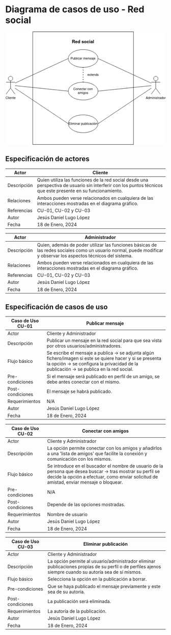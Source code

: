 # Diagrama de casos de uso - Red social

<div align=center>

![img](diagrama-red-social.drawio.png)

</div>

## Especificación de actores

|  Actor | Cliente |
|---|---|
| Descripción  | Quien utiliza las funciones de la red social desde una perspectiva de usuario sin interferir con los puntos técnicos que este presente en su funcionamiento.  |
| Relaciones | Ambos pueden verse relacionados en cualquiera de las interacciones mostradas en el diagrama gráfico.  |
| Referencias | CU-01, CU-02 y CU-03 |  
| Autor  | Jesús Daniel Lugo López |
|Fecha | 18 de Enero, 2024 |

|  Actor | Administrador |
|---|---|
| Descripción  | Quien, además de poder utilizar las funciones básicas de las redes sociales como un usuario normal, puede modificar y observar los aspectos técnicos del sistema. |
| Relaciones | Ambos pueden verse relacionados en cualquiera de las interacciones mostradas en el diagrama gráfico.  |
| Referencias | CU-01, CU-02 y CU-03 |  
| Autor  | Jesús Daniel Lugo López |
|Fecha | 18 de Enero, 2024 |

## Especificación de casos de uso

 |  Caso de Uso	CU-01 | Publicar mensaje  |
  |---|---|
  | Actor  |  Cliente y Administrador |
  | Descripción | Publicar un mensaje en la red social para que sea vista por otros usuarios/administradores. |
  | Flujo básico | Se escribe el mensaje a publica -> se adjunta algún fichero/imagen si este se quiere hacer y si se presenta la opción -> se configura la privacidad de la publicación -> se publica en la red social. |
  | Pre-condiciones | Si el mensaje será publicado en perfil de un amigo, se debe antes conectar con el mismo. |  
  | Post-condiciones  | El mensaje se habrá publicado.  |  
  |  Requerimientos | N/A |
  | Autor  | Jesús Daniel Lugo López |
  |Fecha | 18 de Enero, 2024 |

   |  Caso de Uso	CU-02 | Conectar con amigos  |
  |---|---|
  | Actor  |  Cliente y Administrador |
  | Descripción | La opción permite conectar con los amigos y añadirlos a una 'lista de amigos' que facilite la conexión y comunicación con los mismos.  |
  | Flujo básico | Se introduce en el buscador el nombre de usuario de la persona que desea buscar -> tras mostrar su perfil se decide la opción a efectuar, como enviar solicitud de amistad, enviar mensaje o bloquear. |
  | Pre-condiciones | N/A  |  
  | Post-condiciones  | Depende de las opciones mostradas. |  
  |  Requerimientos | Nombre de usuario  |
  | Autor  | Jesús Daniel Lugo López |
  |Fecha | 18 de Enero, 2024 |

   |  Caso de Uso	CU-03 | Eliminar publicación  |
  |---|---|
  | Actor  |  Cliente y Administrador |
  | Descripción | La opción permite al usuario/administrador eliminar publicaciones propias de su perfil o de perfiles ajenos siempre cuando su autoría sea de sí mismos.  |
  | Flujo básico | Selecciona la opción en la publicación a borrar. |
  | Pre-condiciones | Que se haya publicado el mensaje previamente y este sea de su autoría.  |  
  | Post-condiciones  | La publicación será eliminada.  |  
  |  Requerimientos |La autoría de la publicación. |
  | Autor  | Jesús Daniel Lugo López |
  |Fecha | 18 de Enero, 2024 |
